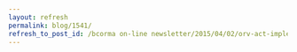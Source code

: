 ```yaml
---
layout: refresh
permalink: blog/1541/
refresh_to_post_id: /bcorma on-line newsletter/2015/04/02/orv-act-implementation-systemic-deficiencies-require-moratorium-of-registration-implementation
---
```

